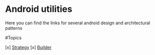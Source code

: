 # Android utilities
Here you can find the links for several android design and architectural patterns

#Topics

[x] [Strategy](https://github.com/TesioMatias/androidutilities/tree/main/app/src/main/java/com/example/android_utilities/strategy)
[x] [Builder](https://github.com/TesioMatias/androidutilities/tree/main/app/src/main/java/com/example/android_utilities/builder)

